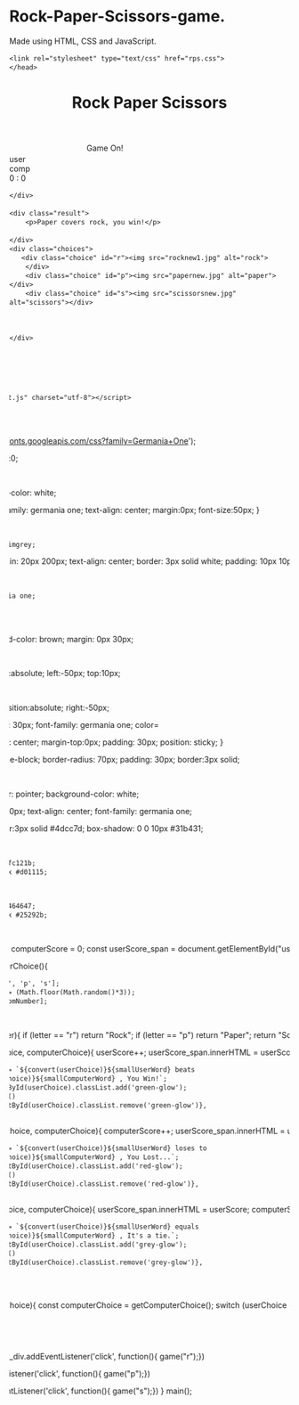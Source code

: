 # Rock-Paper-Scissors-game.
Made using HTML, CSS and JavaScript.
<!--HTML code-->
<!DOCTYPE html>
<html>
<head>
    <title>Rock Paper Scissors Game</title>
    
    <link rel="stylesheet" type="text/css" href="rps.css">
    </head>
<body>
    <header>
    <h1> Rock Paper Scissors</h1>
    </header>
   <marquee direction="right" behavior="alternate" >Game On! </marquee>
    <div class="score-board">
    <div id="user-lable" class="badge">user</div>
    <div id="computer-lable" class="badge">comp</div>
        <span id="user-score">0</span> :
        <span id="computer-score">0</span>
    
    </div>
   
    <div class="result">
        <p>Paper covers rock, you win!</p>
    
    </div>
    <div class="choices">
       <div class="choice" id="r"><img src="rocknew1.jpg" alt="rock">
        </div>
        <div class="choice" id="p"><img src="papernew.jpg" alt="paper"></div>
        <div class="choice" id="s"><img src="scissorsnew.jpg" alt="scissors"></div>
        
    
    
    </div>
    
   <marquee direction="left" behavior="alternate">  
    <p>Make your choice.</p>
    
    </marquee>
    
    <script src="project.js" charset="utf-8"></script>
    
    
    </body>

</html>

<!--CSS code starts here-->

@import url('https://fonts.googleapis.com/css?family=Germania+One');

*{
    margin:0;
    padding:0;

    
    
}

header{
    background-color: white;
    
}
header > h1{
    font-family: germania one;
    text-align: center;
    margin:0px;
    font-size:50px;
}

body{
    
    background-color: dimgrey;
}
.score-board{
    margin: 20px 200px;
    text-align: center;
    border: 3px solid white;
    padding: 10px 10px;
    font-family: germania one;
    position:relative;
}

.result{
    
    font-family: germania one;
    text-align: center;
    font-size: 20px;
    color: white;
    
}
.badge{
    background-color: brown;
    margin: 0px 30px;
    
    }
#user-lable{
    position:absolute;
    left:-50px;
    top:10px;
    
}

#computer-lable{
    position:absolute;
    right:-50px;
    
    
}
marquee{
    font-size: 30px;
    font-family: germania one;
    color= 
    
}
.choices{
    text-align: center;
    margin-top:0px;
    padding: 30px;
    position: sticky;
}

.choice{
    display: inline-block;
    border-radius: 70px;
    padding: 30px;
    border:3px solid;
    
}

.choice:hover{
    cursor: pointer;
    background-color: white;
    
    
}
.select{
    font-size: 20px;
    text-align: center;
    font-family: germania one;
    
}
.green-glow{
    border:3px solid #4dcc7d;
    box-shadow: 0 0 10px #31b431;
    
    
}
.red-glow{
    
    border: 3px solid #fc121b;
    box-shadow: 0 0 10px #d01115;
}
.grey-glow{
    
    border: 3px solid #464647;
    box-shadow: 0 0 10px #25292b;
}

<!--JavaScript code starts here-->
<!--JavaScript code starts here-->
let userScore = 0;
let computerScore = 0;
const userScore_span = document.getElementById("user-score");
const computerScore_span = document.getElementById("computer-score");
const scoreBoard_div = document.querySelector("score-board");
const result_p = document.querySelector(".result>p");
const rock_div = document.getElementById("r");
const paper_div = document.getElementById("p");
const scissors_div = document.getElementById("s");


function getComputerChoice(){
    
    const choices = ['r', 'p', 's'];
    const randomNumber = (Math.floor(Math.random()*3));
    return choices[randomNumber];
}

function convert(letter){
    if (letter == "r") return "Rock";
    if (letter == "p") return "Paper";
    return "Scissors";
}

function win(userChoice, computerChoice){
    userScore++;
    userScore_span.innerHTML = userScore;
    computerScore_span.innerHTML = computerScore; 
   const smallUserWord = "user".fontsize(3).sub();
    const smallComputerWord = "computer".fontsize(3).sub();
    
    result_p.innerHTML = `${convert(userChoice)}${smallUserWord} beats ${convert(computerChoice)}${smallComputerWord} , You Win!`;
    document.getElementById(userChoice).classList.add('green-glow');
    setTimeout(function() {document.getElementById(userChoice).classList.remove('green-glow')}, 500);
}
function lose(userChoice, computerChoice){
    computerScore++;
     userScore_span.innerHTML = userScore;
    computerScore_span.innerHTML = computerScore; 
   const smallUserWord = "user".fontsize(3).sub();
    const smallComputerWord = "computer".fontsize(3).sub();
    
    result_p.innerHTML = `${convert(userChoice)}${smallUserWord} loses to ${convert(computerChoice)}${smallComputerWord} , You Lost...`; 
     document.getElementById(userChoice).classList.add('red-glow');
    setTimeout(function() {document.getElementById(userChoice).classList.remove('red-glow')}, 500);
    
}
function tie(userChoice, computerChoice){
      userScore_span.innerHTML = userScore;
    computerScore_span.innerHTML = computerScore; 
   const smallUserWord = "user".fontsize(3).sub();
    const smallComputerWord = "computer".fontsize(3).sub();
    
    result_p.innerHTML = `${convert(userChoice)}${smallUserWord} equals ${convert(computerChoice)}${smallComputerWord} , It's a tie.`; 
     document.getElementById(userChoice).classList.add('grey-glow');
    setTimeout(function() {document.getElementById(userChoice).classList.remove('grey-glow')}, 500);
}

function game(userChoice){
        const computerChoice = getComputerChoice();
   switch (userChoice + computerChoice)
       {
           case "rs":
           case "pr":
           case "sp":
               win(userChoice,computerChoice);
               break;
           case "rp":
           case "ps":
           case "sr":
               lose(userChoice, computerChoice);
               break;
           case "rr":
           case "pp":
           case "ss":
               tie(userChoice, computerChoice);
               break;
               
               
       }
    
    
}


function main(){    rock_div.addEventListener('click', function(){
              game("r");})            
       
paper_div.addEventListener('click', function(){
                          game("p");})
        
scissors_div.addEventListener('click', function(){
                          game("s");})
               }
 main();



